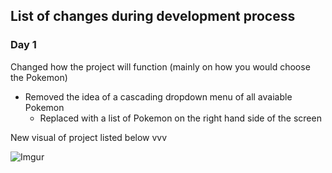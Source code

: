 ## List of changes during development process

### Day 1

Changed how the project will function (mainly on how you would choose the Pokemon)

- Removed the idea of a cascading dropdown menu of all avaiable Pokemon
  - Replaced with a list of Pokemon on the right hand side of the screen

New visual of project listed below vvv

![Imgur](https://imgur.com/tzs2dwx.png)
